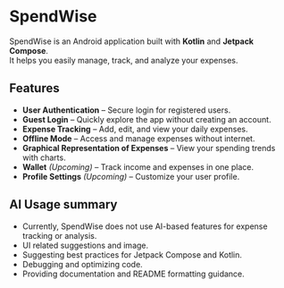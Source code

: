 # SpendWise

SpendWise is an Android application built with **Kotlin** and **Jetpack Compose**.  
It helps you easily manage, track, and analyze your expenses.

## Features
- **User Authentication** – Secure login for registered users.
- **Guest Login** – Quickly explore the app without creating an account.
- **Expense Tracking** – Add, edit, and view your daily expenses.
- **Offline Mode** – Access and manage expenses without internet.
- **Graphical Representation of Expenses** – View your spending trends with charts.
- **Wallet** *(Upcoming)* – Track income and expenses in one place.
- **Profile Settings** *(Upcoming)* – Customize your user profile.

## AI Usage summary 
- Currently, SpendWise does not use AI-based features for expense tracking or analysis. 
- UI related suggestions and image.
- Suggesting best practices for Jetpack Compose and Kotlin.
- Debugging and optimizing code.
- Providing documentation and README formatting guidance.


